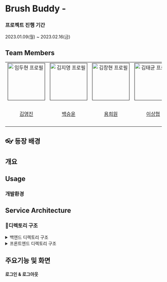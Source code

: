 # Brush Buddy -

### 프로젝트 진행 기간

2023.01.09(월) ~ 2023.02.16(금)

## Team Members

<div align="left">
  <table>
    <tr>
        <td align="center">
        <a href="">
          <img src="" alt="임두현 프로필" width=120 height=120 />
        </a>
      </td>
      <td align="center">
        <a href="">
          <img src="" alt="김지영 프로필" width=120 height=120 />
        </a>
      </td>
      <td align="center">
        <a href="">
          <img src="" alt="김창현 프로필" width=120 height=120 />
        </a>
      </td>
      <td align="center">
        <a href="">
          <img src="" alt="김태균 프로필" width=120 height=120 />
        </a>
      </td>
      <td align="center">
        <a href="">
          <img src="" alt="박병우 프로필" width=120 height=120 />
        </a>
      </td>
      <td align="center">
        <a href="">
          <img src="" alt="황수정 프로필" width=120 height=120 />
        </a>
      </td>
    </tr>
    <tr>
      <td align="center">
        <a href="">
         김영진
        </a>
      </td>
      <td align="center">
        <a href="https://github.com/rlawldud335">
          백승윤
        </a>
      </td>
      <td align="center">
        <a href="https://github.com/variety82/">
          용희원
        </a>
      </td>
      <td align="center">
        <a href="https://github.com/TannyKim">
          이상협
        </a>
      </td>
      <td align="center">
        <a href="https://github.com/bottler3123">
          이신애
        </a>
      </td>
        <td align="center">
        <a href="https://github.com/sujunghwang">
          
        </a>
      </td>
    </tr>
  </table>
</div>

## 👓 등장 배경

####

## 개요

## Usage

### 개발환경

## Service Architecture

### 📂디렉토리 구조

<details>
  <summary>
  백엔드 디렉토리 구조
  </summary>
  
 </details>

<details>
  <summary>
  프론트엔드 디렉토리 구조
  </summary>

    ├── App.vue
    ├── api
    │   ├── axios.ts
    │   ├── board.ts
    │   ├── draft.ts
    │   ├── machine.ts
    │   ├── palette.ts
    │   ├── type.ts
    │   └── user.ts
    ├── assets
    │   ├── background.png
    │   ├── icon
    │   ├── images
    │   ├── kakao.png
    │   └── logo.png
    ├── components
    │   ├── Community
    │   ├── CommunityComponent.vue
    │   ├── Diary
    │   ├── Draft
    │   ├── DraftDetail
    │   ├── NavigationComponent.vue
    │   ├── Palette
    │   ├── Pay
    │   ├── Search
    │   ├── SearchComponent.vue
    │   └── common
    ├── main.ts
    ├── router
    │   └── index.ts
    ├── stores
    │   ├── boardlike.ts
    │   ├── bookmark.ts
    │   ├── counter.ts
    │   ├── image.ts
    │   ├── menutypes.ts
    │   ├── pay.ts
    │   └── user.ts
    ├── views
    │   ├── CommunityBoardListView.vue
    │   ├── CommunityDetailView.vue
    │   ├── CommunityModifyView.vue
    │   ├── DiaryView.vue
    │   ├── DraftCreateAIView.vue
    │   ├── DraftDetailView.vue
    │   ├── DraftPipoMakeView.vue
    │   ├── DraftView.vue
    │   ├── DraftWrite.vue
    │   ├── HomeListView.vue
    │   ├── HomeView.vue
    │   ├── LoginView.vue
    │   ├── PaletteDetailView.vue
    │   ├── SearchView.vue
    │   ├── payCharge.vue
    │   └── payView.vue
    └── vite-env.d.ts

</details>

## 주요기능 및 화면

#### 로그인 & 로그아웃
